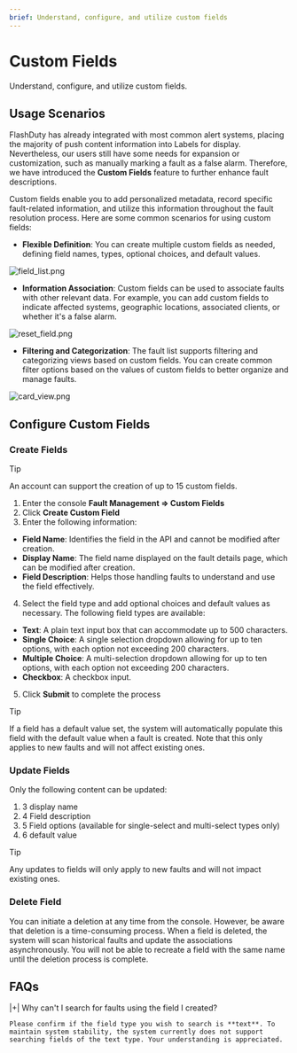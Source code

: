 ```yaml
---
brief: Understand, configure, and utilize custom fields
---
```


# Custom Fields

Understand, configure, and utilize custom fields.

## Usage Scenarios

FlashDuty has already integrated with most common alert systems, placing the majority of push content information into Labels for display. Nevertheless, our users still have some needs for expansion or customization, such as manually marking a fault as a false alarm. Therefore, we have introduced the **Custom Fields** feature to further enhance fault descriptions.

Custom fields enable you to add personalized metadata, record specific fault-related information, and utilize this information throughout the fault resolution process. Here are some common scenarios for using custom fields:

- **Flexible Definition**: You can create multiple custom fields as needed, defining field names, types, optional choices, and default values.

![field_list.png](https://fcdoc.github.io/img/zh/cvylIK7Sjff1ob1ZMisQH_yeUeEviyzie3RiMU2b59c.avif)

- **Information Association**: Custom fields can be used to associate faults with other relevant data. For example, you can add custom fields to indicate affected systems, geographic locations, associated clients, or whether it's a false alarm.

![reset_field.png](https://fcdoc.github.io/img/zh/4TczIamyUJycZfUIZWU_fTAAROBC3p7o1e96Ejcku9I.avif)

- **Filtering and Categorization**: The fault list supports filtering and categorizing views based on custom fields. You can create common filter options based on the values of custom fields to better organize and manage faults.

![card_view.png](https://fcdoc.github.io/img/zh/qgzMUmesZeZzn3VDyYPdiwAcNxkJzd7czJX92cR_np8.avif)

## Configure Custom Fields

### Create Fields

> [!TIP]
> An account can support the creation of up to 15 custom fields.

1. Enter the console **Fault Management => Custom Fields**
2. Click **Create Custom Field**
3. Enter the following information:

- **Field Name**: Identifies the field in the API and cannot be modified after creation.
- **Display Name**: The field name displayed on the fault details page, which can be modified after creation.
- **Field Description**: Helps those handling faults to understand and use the field effectively.

4. Select the field type and add optional choices and default values as necessary. The following field types are available:

- **Text**: A plain text input box that can accommodate up to 500 characters.
- **Single Choice**: A single selection dropdown allowing for up to ten options, with each option not exceeding 200 characters.
- **Multiple Choice**: A multi-selection dropdown allowing for up to ten options, with each option not exceeding 200 characters.
- **Checkbox**: A checkbox input.

5. Click **Submit** to complete the process

> [!TIP]
> If a field has a default value set, the system will automatically populate this field with the default value when a fault is created. Note that this only applies to new faults and will not affect existing ones.

### Update Fields

Only the following content can be updated:

1. 3	display name
2. 4	Field description
3. 5	Field options (available for single-select and multi-select types only)
4. 6	default value

> [!TIP]
> Any updates to fields will only apply to new faults and will not impact existing ones.

### Delete Field

You can initiate a deletion at any time from the console. However, be aware that deletion is a time-consuming process. When a field is deleted, the system will scan historical faults and update the associations asynchronously. You will not be able to recreate a field with the same name until the deletion process is complete.

## FAQs

|+| Why can't I search for faults using the field I created?

    Please confirm if the field type you wish to search is **text**. To maintain system stability, the system currently does not support searching fields of the text type. Your understanding is appreciated.